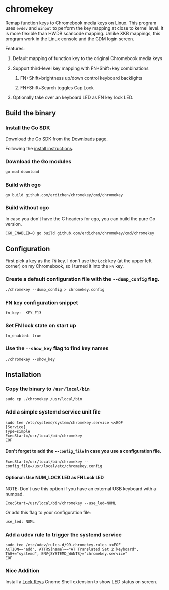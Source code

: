 # chromekey

Remap function keys to Chromebook media keys on Linux. This program uses `evdev` and `uinput` to perform the key mapping at close to kernel level. It is more flexible than HWDB scancode mapping. Unlike XKB mappings, this program work in the Linux console and the GDM login screen.

Features:

1. Default mapping of function key to the original Chromebook media keys

2. Support third-level key mapping with FN+Shift+key combinations

    1. FN+Shift+brightness up/down control keyboard backlights

    2. FN+Shift+Search toggles Cap Lock

3. Optionally take over an keyboard LED as FN key lock LED.

## Build the binary

### Install the Go SDK

Download the Go SDK from the [Downloads](https://go.dev/dl/) page.

Following the [install instructions](https://go.dev/doc/install).

### Download the Go modules

```
go mod download
```

### Build with cgo

```
go build github.com/erdichen/chromekey/cmd/chromekey
```

### Build without cgo

In case you don't have the C headers for cgo, you can build the pure Go version.

```
CGO_ENABLED=0 go build github.com/erdichen/chromekey/cmd/chromekey
```

## Configuration

First pick a key as the `FN` key. I don't use the `Lock` key (at the upper left corner) on my Chromebook, so I turned it into the `FN` key.

### Create a default configuration file with the `--dump_config` flag.

```
./chromekey --dump_config > chromekey.config
```

### FN key configuration snippet

```
fn_key:  KEY_F13
```

### Set FN lock state on start up

```
fn_enabled: true
```

### Use the `--show_key` flag to find key names

```
./chromekey --show_key
```

## Installation

### Copy the binary to `/usr/local/bin`

```
sudo cp ./chromekey /usr/local/bin
```

### Add a simple systemd service unit file

```
sudo tee /etc/systemd/system/chromekey.service <<EOF
[Service]
Type=simple
ExecStart=/usr/local/bin/chromekey
EOF
```

#### Don't forget to add the `--config_file` in case you use a configuration file.

```
ExecStart=/usr/local/bin/chromekey --config_file=/usr/local/etc/chromekey.config
```

#### Optional: Use NUM_LOCK LED as FN Lock LED

NOTE: Don't use this option if you have an external USB keyboard with a numpad.

```
ExecStart=/usr/local/bin/chromekey --use_led=NUML
```

Or add this flag to your configuration file:

```
use_led: NUML
```

### Add a udev rule to trigger the systemd service

```
sudo tee /etc/udev/rules.d/99-chromekey.rules <<EOF
ACTION=="add", ATTRS{name}=="AT Translated Set 2 keyboard", TAG+="systemd", ENV{SYSTEMD_WANTS}="chromekey.service"
EOF
```

### Nice Addition

Install a [Lock Keys](https://extensions.gnome.org/extension/36/lock-keys/) Gnome Shell extension to show LED status on screen.

